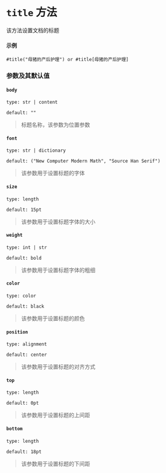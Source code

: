 # `title` 方法

该方法设置文档的标题

#### 示例
```typst
#title("母猪的产后护理") or #title[母猪的产后护理]
```

### 参数及其默认值
#### `body`
`type: str | content`

`default: ""`
>标题名称，该参数为位置参数

#### `font`

`type: str | dictionary`

`default: ("New Computer Modern Math", "Source Han Serif")`

>该参数用于设置标题的字体

#### `size`

`type: length`

`default: 15pt`

>该参数用于设置标题字体的大小

#### `weight`

`type: int | str`

`default: bold`

>该参数用于设置标题字体的粗细

#### `color`

`type: color`

`default: black`

>该参数用于设置标题的颜色

#### `position`

`type: alignment`

`default: center`

>该参数用于设置标题的对齐方式

#### `top`

`type: length`

`default: 0pt`

>该参数用于设置标题的上间距

#### `bottom`

`type: length`

`default: 18pt`

>该参数用于设置标题的下间距
